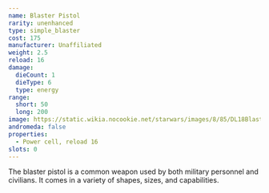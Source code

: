 ```yaml
---
name: Blaster Pistol
rarity: unenhanced
type: simple_blaster
cost: 175
manufacturer: Unaffiliated
weight: 2.5
reload: 16
damage:
  dieCount: 1
  dieType: 6
  type: energy
range:
  short: 50
  long: 200
image: https://static.wikia.nocookie.net/starwars/images/8/85/DL18BlasterPistol-SWBF.png/revision/latest?cb=20160518002943
andromeda: false
properties:
  - Power cell, reload 16
slots: 0
---
```

The blaster pistol is a common weapon used by both military personnel and civilians. It comes in a variety of shapes, sizes, and capabilities.